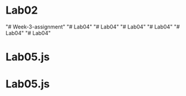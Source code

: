# Lab02
"# Week-3-assignment" 
"# Lab04" 
"# Lab04" 
"# Lab04" 
"# Lab04" 
"# Lab04" 
"# Lab04" 
# Lab05.js
# Lab05.js
